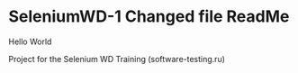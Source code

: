 # SeleniumWD-1 Changed file ReadMe

Hello World

Project for the Selenium WD Training (software-testing.ru)
